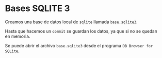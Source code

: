 # Bases SQLITE 3

Creamos una base de datos local de ```sqlite``` llamada ```base.sqlite3```. 

Hasta que hacemos un ```commit``` se guardan los datos, ya que si no se quedan en memoria.

Se puede abrir el archivo ```base.sqlite3``` desde el programa ```DB Browser for SQLite```.